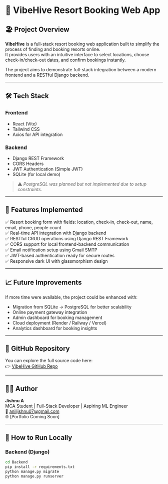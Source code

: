 # 🌴 VibeHive Resort Booking Web App

## 🏖️ Project Overview
**VibeHive** is a full-stack resort booking web application built to simplify the process of finding and booking resorts online.  
It provides users with an intuitive interface to select locations, choose check-in/check-out dates, and confirm bookings instantly.

The project aims to demonstrate full-stack integration between a modern frontend and a RESTful Django backend.

---

## 🛠️ Tech Stack

### Frontend
- React (Vite)
- Tailwind CSS
- Axios for API integration

### Backend
- Django REST Framework
- CORS Headers
- JWT Authentication (Simple JWT)
- SQLite (for local demo)
> ⚠️ *PostgreSQL was planned but not implemented due to setup constraints.*

---

## 🚀 Features Implemented
✅ Resort booking form with fields: location, check-in, check-out, name, email, phone, people count  
✅ Real-time API integration with Django backend  
✅ RESTful CRUD operations using Django REST Framework  
✅ CORS support for local frontend-backend communication  
✅ Email notification setup using Gmail SMTP  
✅ JWT-based authentication ready for secure routes  
✅ Responsive dark UI with glassmorphism design

---

## 📈 Future Improvements
If more time were available, the project could be enhanced with:
- Migration from SQLite → PostgreSQL for better scalability
- Online payment gateway integration
- Admin dashboard for booking management
- Cloud deployment (Render / Railway / Vercel)
- Analytics dashboard for booking insights

---

## 🔗 GitHub Repository
You can explore the full source code here:  
👉 [VibeHive GitHub Repo](https://github.com/jishnuanil2003/VibeHive.git)

---

## 🧑‍💻 Author
**Jishnu A**  
MCA Student | Full-Stack Developer | Aspiring ML Engineer  
📧 aniljishnu07@gmail.com  
🌐 [Portfolio Coming Soon]

---

## 🏁 How to Run Locally

### Backend (Django)
```bash
cd Backend
pip install -r requirements.txt
python manage.py migrate
python manage.py runserver
